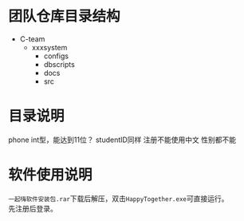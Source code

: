# 团队仓库目录结构

- C-team
    - xxxsystem
        - configs
        - dbscripts
        - docs
        - src

# 目录说明
phone int型，能达到11位？
studentID同样
注册不能使用中文
性别都不能




# 软件使用说明
`一起嗨软件安装包.rar`下载后解压，双击`HappyTogether.exe`可直接运行。  
先注册后登录。 
   

